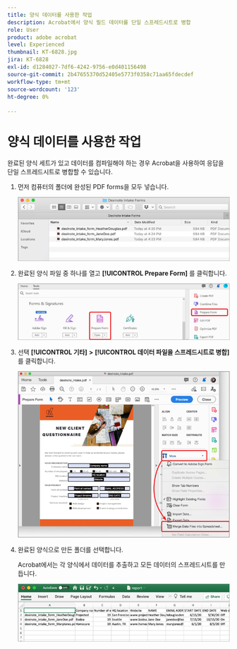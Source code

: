 ```yaml
---
title: 양식 데이터를 사용한 작업
description: Acrobat에서 양식 필드 데이터를 단일 스프레드시트로 병합
role: User
product: adobe acrobat
level: Experienced
thumbnail: KT-6828.jpg
jira: KT-6828
exl-id: d1284027-7df6-4242-9756-e0d401156498
source-git-commit: 2b47655370d52405e5773f0358c71aa65fdecdef
workflow-type: tm+mt
source-wordcount: '123'
ht-degree: 0%

---
```


# 양식 데이터를 사용한 작업

완료된 양식 세트가 있고 데이터를 컴파일해야 하는 경우 Acrobat을 사용하여 응답을 단일 스프레드시트로 병합할 수 있습니다.

1. 먼저 컴퓨터의 폴더에 완성된 PDF forms을 모두 넣습니다.

   ![양식 데이터 1단계](../assets/FormData_1.png)

1. 완료된 양식 파일 중 하나를 열고 **[!UICONTROL Prepare Form]** 를 클릭합니다.

   ![양식 데이터 2단계](../assets/FormData_2.png)

1. 선택 **[!UICONTROL 기타]** **>** **[!UICONTROL 데이터 파일을 스프레드시트로 병합]** 를 클릭합니다.

   ![양식 데이터 단계 3](../assets/FormData_3.png)

1. 완료된 양식으로 만든 폴더를 선택합니다.

   Acrobat에서는 각 양식에서 데이터를 추출하고 모든 데이터의 스프레드시트를 만듭니다.

   ![양식 데이터 4단계](../assets/FormData_4.png)
